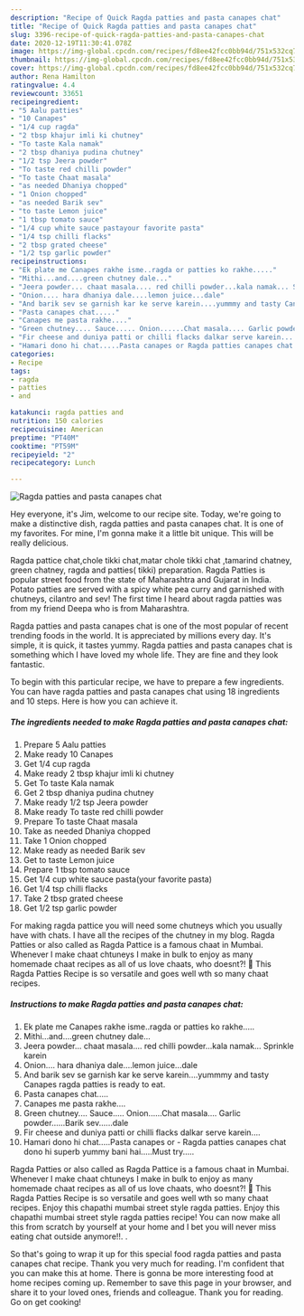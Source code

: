 ```yaml
---
description: "Recipe of Quick Ragda patties and pasta canapes chat"
title: "Recipe of Quick Ragda patties and pasta canapes chat"
slug: 3396-recipe-of-quick-ragda-patties-and-pasta-canapes-chat
date: 2020-12-19T11:30:41.078Z
image: https://img-global.cpcdn.com/recipes/fd8ee42fcc0bb94d/751x532cq70/ragda-patties-and-pasta-canapes-chat-recipe-main-photo.jpg
thumbnail: https://img-global.cpcdn.com/recipes/fd8ee42fcc0bb94d/751x532cq70/ragda-patties-and-pasta-canapes-chat-recipe-main-photo.jpg
cover: https://img-global.cpcdn.com/recipes/fd8ee42fcc0bb94d/751x532cq70/ragda-patties-and-pasta-canapes-chat-recipe-main-photo.jpg
author: Rena Hamilton
ratingvalue: 4.4
reviewcount: 33651
recipeingredient:
- "5 Aalu patties"
- "10 Canapes"
- "1/4 cup ragda"
- "2 tbsp khajur imli ki chutney"
- "To taste Kala namak"
- "2 tbsp dhaniya pudina chutney"
- "1/2 tsp Jeera powder"
- "To taste red chilli powder"
- "To taste Chaat masala"
- "as needed Dhaniya chopped"
- "1 Onion chopped"
- "as needed Barik sev"
- "to taste Lemon juice"
- "1 tbsp tomato sauce"
- "1/4 cup white sauce pastayour favorite pasta"
- "1/4 tsp chilli flacks"
- "2 tbsp grated cheese"
- "1/2 tsp garlic powder"
recipeinstructions:
- "Ek plate me Canapes rakhe isme..ragda or patties ko rakhe....."
- "Mithi...and....green chutney dale..."
- "Jeera powder... chaat masala.... red chilli powder...kala namak... Sprinkle karein"
- "Onion.... hara dhaniya dale....lemon juice...dale"
- "And barik sev se garnish kar ke serve karein....yummmy and tasty Canapes ragda patties is ready to eat."
- "Pasta canapes chat....."
- "Canapes me pasta rakhe...."
- "Green chutney.... Sauce..... Onion......Chat masala.... Garlic powder......Barik sev......dale"
- "Fir cheese and duniya patti or chilli flacks dalkar serve karein...."
- "Hamari dono hi chat.....Pasta canapes or Ragda patties canapes chat dono hi superb yummy bani hai.....Must try....."
categories:
- Recipe
tags:
- ragda
- patties
- and

katakunci: ragda patties and 
nutrition: 150 calories
recipecuisine: American
preptime: "PT40M"
cooktime: "PT59M"
recipeyield: "2"
recipecategory: Lunch

---
```



![Ragda patties and pasta canapes chat](https://img-global.cpcdn.com/recipes/fd8ee42fcc0bb94d/751x532cq70/ragda-patties-and-pasta-canapes-chat-recipe-main-photo.jpg)

Hey everyone, it's Jim, welcome to our recipe site. Today, we're going to make a distinctive dish, ragda patties and pasta canapes chat. It is one of my favorites. For mine, I'm gonna make it a little bit unique. This will be really delicious.

Ragda pattice chat,chole tikki chat,matar chole tikki chat ,tamarind chatney, green chatney, ragda and patties( tikki) preparation. Ragda Patties is popular street food from the state of Maharashtra and Gujarat in India. Potato patties are served with a spicy white pea curry and garnished with chutneys, cilantro and sev! The first time I heard about ragda patties was from my friend Deepa who is from Maharashtra.

Ragda patties and pasta canapes chat is one of the most popular of recent trending foods in the world. It is appreciated by millions every day. It's simple, it is quick, it tastes yummy. Ragda patties and pasta canapes chat is something which I have loved my whole life. They are fine and they look fantastic.


To begin with this particular recipe, we have to prepare a few ingredients. You can have ragda patties and pasta canapes chat using 18 ingredients and 10 steps. Here is how you can achieve it.

<!--inarticleads1-->

##### The ingredients needed to make Ragda patties and pasta canapes chat:

1. Prepare 5 Aalu patties
1. Make ready 10 Canapes
1. Get 1/4 cup ragda
1. Make ready 2 tbsp khajur imli ki chutney
1. Get To taste Kala namak
1. Get 2 tbsp dhaniya pudina chutney
1. Make ready 1/2 tsp Jeera powder
1. Make ready To taste red chilli powder
1. Prepare To taste Chaat masala
1. Take as needed Dhaniya chopped
1. Take 1 Onion chopped
1. Make ready as needed Barik sev
1. Get to taste Lemon juice
1. Prepare 1 tbsp tomato sauce
1. Get 1/4 cup white sauce pasta(your favorite pasta)
1. Get 1/4 tsp chilli flacks
1. Take 2 tbsp grated cheese
1. Get 1/2 tsp garlic powder


For making ragda pattice you will need some chutneys which you usually have with chats. I have all the recipes of the chutney in my blog. Ragda Patties or also called as Ragda Pattice is a famous chaat in Mumbai. Whenever I make chaat chtuneys I make in bulk to enjoy as many homemade chaat recipes as all of us love chaats, who doesnt?! 🙂 This Ragda Patties Recipe is so versatile and goes well wth so many chaat recipes. 

<!--inarticleads2-->

##### Instructions to make Ragda patties and pasta canapes chat:

1. Ek plate me Canapes rakhe isme..ragda or patties ko rakhe.....
1. Mithi...and....green chutney dale...
1. Jeera powder... chaat masala.... red chilli powder...kala namak... Sprinkle karein
1. Onion.... hara dhaniya dale....lemon juice...dale
1. And barik sev se garnish kar ke serve karein....yummmy and tasty Canapes ragda patties is ready to eat.
1. Pasta canapes chat.....
1. Canapes me pasta rakhe....
1. Green chutney.... Sauce..... Onion......Chat masala.... Garlic powder......Barik sev......dale
1. Fir cheese and duniya patti or chilli flacks dalkar serve karein....
1. Hamari dono hi chat.....Pasta canapes or - Ragda patties canapes chat dono hi superb yummy bani hai.....Must try.....


Ragda Patties or also called as Ragda Pattice is a famous chaat in Mumbai. Whenever I make chaat chtuneys I make in bulk to enjoy as many homemade chaat recipes as all of us love chaats, who doesnt?! 🙂 This Ragda Patties Recipe is so versatile and goes well wth so many chaat recipes. Enjoy this chapathi mumbai street style ragda patties. Enjoy this chapathi mumbai street style ragda patties recipe! You can now make all this from scratch by yourself at your home and I bet you will never miss eating chat outside anymore!!. . 

So that's going to wrap it up for this special food ragda patties and pasta canapes chat recipe. Thank you very much for reading. I'm confident that you can make this at home. There is gonna be more interesting food at home recipes coming up. Remember to save this page in your browser, and share it to your loved ones, friends and colleague. Thank you for reading. Go on get cooking!
